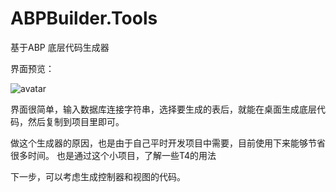 # ABPBuilder.Tools
基于ABP 底层代码生成器

界面预览：

![avatar](../ABPGenerator/Assets/images/20210630171055.png)


界面很简单，输入数据库连接字符串，选择要生成的表后，就能在桌面生成底层代码，然后复制到项目里即可。

做这个生成器的原因，也是由于自己平时开发项目中需要，目前使用下来能够节省很多时间。
也是通过这个小项目，了解一些T4的用法

下一步，可以考虑生成控制器和视图的代码。

